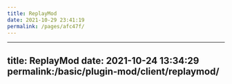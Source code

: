 ```yaml
---
title: ReplayMod
date: 2021-10-29 23:41:19
permalink: /pages/afc47f/
---
```

---
title: ReplayMod
date: 2021-10-24 13:34:29
permalink:/basic/plugin-mod/client/replaymod/
---
